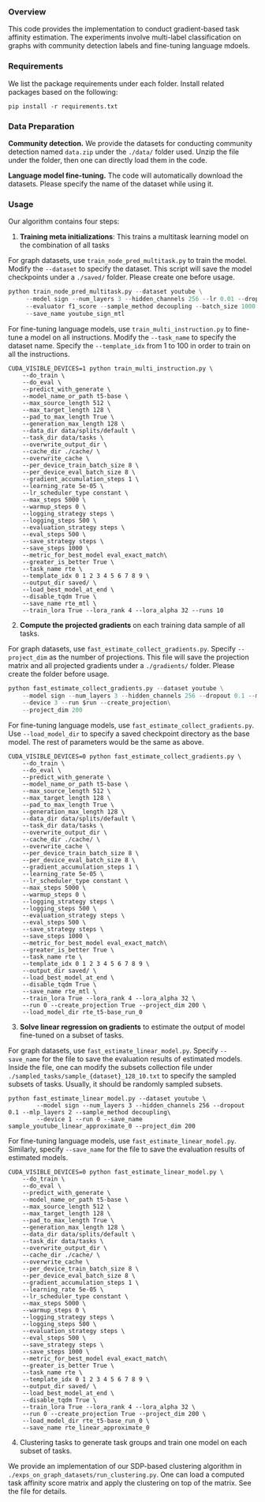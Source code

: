 ### Overview

This code provides the implementation to conduct gradient-based task affinity estimation. The experiments involve multi-label classification on graphs with community detection labels and fine-tuning language mdoels. 

### Requirements

We list the package requirements under each folder. Install related packages based on the following: 

```
pip install -r requirements.txt
```

### Data Preparation

**Community detection.** We provide the datasets for conducting community detection named `data.zip` under the `./data/` folder used. Unzip the file under the folder, then one can directly load them in the code.

**Language model fine-tuning.** The code will automatically download the datasets. Please specify the name of the dataset while using it.  

### Usage

Our algorithm contains four steps:

1. **Training meta initializations**: This trains a multitask learning model on the combination of all tasks 

For graph datasets, use `train_node_pred_multitask.py` to train the model. Modify the `--dataset` to specify the dataset. This script will save the model checkpoints under a `./saved/` folder. Please create one before usage. 

```Python
python train_node_pred_multitask.py --dataset youtube \
     --model sign --num_layers 3 --hidden_channels 256 --lr 0.01 --dropout 0.1 --mlp_layers 2\
     --evaluator f1_score --sample_method decoupling --batch_size 1000 --epochs 100 --device 2 --runs 50\
     --save_name youtube_sign_mtl
```

For fine-tuning language models,  use `train_multi_instruction.py` to fine-tune a model on all instructions. Modify the `--task_name` to specify the dataset name. Specify the `--template_idx` from 1 to 100 in order to train on all the instructions. 

```
CUDA_VISIBLE_DEVICES=1 python train_multi_instruction.py \
    --do_train \
    --do_eval \
    --predict_with_generate \
    --model_name_or_path t5-base \
    --max_source_length 512 \
    --max_target_length 128 \
    --pad_to_max_length True \
    --generation_max_length 128 \
    --data_dir data/splits/default \
    --task_dir data/tasks \
    --overwrite_output_dir \
    --cache_dir ./cache/ \
    --overwrite_cache \
    --per_device_train_batch_size 8 \
    --per_device_eval_batch_size 8 \
    --gradient_accumulation_steps 1 \
    --learning_rate 5e-05 \
    --lr_scheduler_type constant \
    --max_steps 5000 \
    --warmup_steps 0 \
    --logging_strategy steps \
    --logging_steps 500 \
    --evaluation_strategy steps \
    --eval_steps 500 \
    --save_strategy steps \
    --save_steps 1000 \
    --metric_for_best_model eval_exact_match\
    --greater_is_better True \
    --task_name rte \
    --template_idx 0 1 2 3 4 5 6 7 8 9 \
    --output_dir saved/ \
    --load_best_model_at_end \
    --disable_tqdm True \
    --save_name rte_mtl \
    --train_lora True --lora_rank 4 --lora_alpha 32 --runs 10
```

2. **Compute the projected gradients** on each training data sample of all tasks. 

For graph datasets, use `fast_estimate_collect_gradients.py`. Specify `--project_dim` as the number of projections. This file will save the projection matrix and all projected gradients under a `./gradients/` folder. Please create the folder before usage. 

```python
python fast_estimate_collect_gradients.py --dataset youtube \
    --model sign --num_layers 3 --hidden_channels 256 --dropout 0.1 --mlp_layers 2 --sample_method decoupling\
    --device 3 --run $run --create_projection\
    --project_dim 200 
```

For fine-tuning language models, use `fast_estimate_collect_gradients.py`. Use `--load_model_dir` to specify a saved checkpoint directory as the base model. The rest of parameters would be the same as above. 

```
CUDA_VISIBLE_DEVICES=0 python fast_estimate_collect_gradients.py \
    --do_train \
    --do_eval \
    --predict_with_generate \
    --model_name_or_path t5-base \
    --max_source_length 512 \
    --max_target_length 128 \
    --pad_to_max_length True \
    --generation_max_length 128 \
    --data_dir data/splits/default \
    --task_dir data/tasks \
    --overwrite_output_dir \
    --cache_dir ./cache/ \
    --overwrite_cache \
    --per_device_train_batch_size 8 \
    --per_device_eval_batch_size 8 \
    --gradient_accumulation_steps 1 \
    --learning_rate 5e-05 \
    --lr_scheduler_type constant \
    --max_steps 5000 \
    --warmup_steps 0 \
    --logging_strategy steps \
    --logging_steps 500 \
    --evaluation_strategy steps \
    --eval_steps 500 \
    --save_strategy steps \
    --save_steps 1000 \
    --metric_for_best_model eval_exact_match\
    --greater_is_better True \
    --task_name rte \
    --template_idx 0 1 2 3 4 5 6 7 8 9 \
    --output_dir saved/ \
    --load_best_model_at_end \
    --disable_tqdm True \
    --save_name rte_mtl \
    --train_lora True --lora_rank 4 --lora_alpha 32 \
    --run 0 --create_projection True --project_dim 200 \
    --load_model_dir rte_t5-base_run_0
```

3. **Solve linear regression on gradients** to estimate the output of model fine-tuned on a subset of tasks. 

For graph datasets, use `fast_estimate_linear_model.py`. Specify `--save_name` for the file to save the evaluation results of estimated models. Inside the file, one can modify the subsets collection file under `./sampled_tasks/sample_{dataset}_128_10.txt` to specify the sampled subsets of tasks. Usually, it should be randomly sampled subsets. 

```
python fast_estimate_linear_model.py --dataset youtube \
        --model sign --num_layers 3 --hidden_channels 256 --dropout 0.1 --mlp_layers 2 --sample_method decoupling\
        --device 1 --run 0 --save_name sample_youtube_linear_approximate_0 --project_dim 200
```

For fine-tuning language models, use `fast_estimate_linear_model.py`. Similarly, specify `--save_name` for the file to save the evaluation results of estimated models.

```
CUDA_VISIBLE_DEVICES=0 python fast_estimate_linear_model.py \
    --do_train \
    --do_eval \
    --predict_with_generate \
    --model_name_or_path t5-base \
    --max_source_length 512 \
    --max_target_length 128 \
    --pad_to_max_length True \
    --generation_max_length 128 \
    --data_dir data/splits/default \
    --task_dir data/tasks \
    --overwrite_output_dir \
    --cache_dir ./cache/ \
    --overwrite_cache \
    --per_device_train_batch_size 8 \
    --per_device_eval_batch_size 8 \
    --gradient_accumulation_steps 1 \
    --learning_rate 5e-05 \
    --lr_scheduler_type constant \
    --max_steps 5000 \
    --warmup_steps 0 \
    --logging_strategy steps \
    --logging_steps 500 \
    --evaluation_strategy steps \
    --eval_steps 500 \
    --save_strategy steps \
    --save_steps 1000 \
    --metric_for_best_model eval_exact_match\
    --greater_is_better True \
    --task_name rte \
    --template_idx 0 1 2 3 4 5 6 7 8 9 \
    --output_dir saved/ \
    --load_best_model_at_end \
    --disable_tqdm True \
    --train_lora True --lora_rank 4 --lora_alpha 32 \
    --run 0 --create_projection True --project_dim 200 \
    --load_model_dir rte_t5-base_run_0 \
    --save_name rte_linear_approximate_0 
```

4. Clustering tasks to generate task groups and train one model on each subset of tasks. 

We provide an implementation of our SDP-based clustering algorithm in `./exps_on_graph_datasets/run_clustering.py`. One can load a computed task affinity score matrix and apply the clustering on top of the matrix. See the file for details.